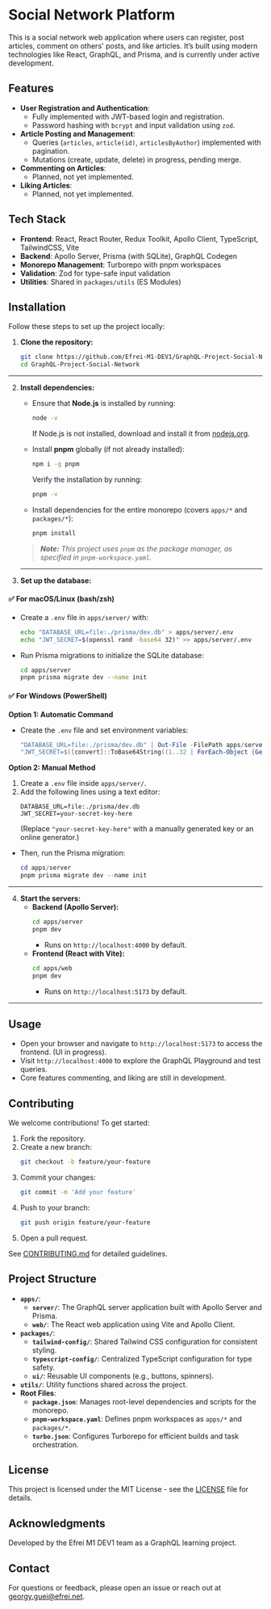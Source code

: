 # Social Network Platform

This is a social network web application where users can register, post articles, comment on others' posts, and like articles. It’s built using modern technologies like React, GraphQL, and Prisma, and is currently under active development.

## Features

- **User Registration and Authentication**:  
    - Fully implemented with JWT-based login and registration.
    - Password hashing with `bcrypt` and input validation using `zod`.
- **Article Posting and Management**:  
    - Queries (`articles`, `article(id)`, `articlesByAuthor`) implemented with pagination.
    - Mutations (create, update, delete) in progress, pending merge.
- **Commenting on Articles**:  
    - Planned, not yet implemented.
- **Liking Articles**:  
    - Planned, not yet implemented.

## Tech Stack

- **Frontend**: React, React Router, Redux Toolkit, Apollo Client, TypeScript, TailwindCSS, Vite
- **Backend**: Apollo Server, Prisma (with SQLite), GraphQL Codegen
- **Monorepo Management**: Turborepo with pnpm workspaces
- **Validation**: Zod for type-safe input validation
- **Utilities**: Shared in `packages/utils` (ES Modules)

## Installation

Follow these steps to set up the project locally:

1. **Clone the repository:**
    ```bash
    git clone https://github.com/Efrei-M1-DEV1/GraphQL-Project-Social-Network.git
    cd GraphQL-Project-Social-Network
    ```
---
2. **Install dependencies:**
    - Ensure that **Node.js** is installed by running:
        ```bash
        node -v
        ```
      If Node.js is not installed, download and install it from [nodejs.org](https://nodejs.org/).

    - Install **pnpm** globally (if not already installed):
        ```bash
        npm i -g pnpm
        ```
      Verify the installation by running:
        ```bash
        pnpm -v
        ```

    - Install dependencies for the entire monorepo (covers `apps/*` and `packages/*`):
        ```bash
        pnpm install
        ```
    > ***Note:** This project uses `pnpm` as the package manager, as specified in `pnpm-workspace.yaml`.*

    ---
3. **Set up the database:**

#### ✅ For macOS/Linux (bash/zsh)
- Create a `.env` file in `apps/server/` with:  
    ```bash 
    echo "DATABASE_URL=file:./prisma/dev.db" > apps/server/.env
    echo "JWT_SECRET=$(openssl rand -base64 32)" >> apps/server/.env
    ```
- Run Prisma migrations to initialize the SQLite database:
    ```bash
    cd apps/server
    pnpm prisma migrate dev --name init
    ```

#### ✅ For Windows (PowerShell)
**Option 1: Automatic Command**
- Create the `.env` file and set environment variables:
    ```powershell
    "DATABASE_URL=file:./prisma/dev.db" | Out-File -FilePath apps/server/.env
    "JWT_SECRET=$([convert]::ToBase64String((1..32 | ForEach-Object {Get-Random -Minimum 0 -Maximum 256})))" | Out-File -Append -FilePath apps/server/.env
    ```
    
**Option 2: Manual Method**
1. Create a `.env` file inside `apps/server/`.  
2. Add the following lines using a text editor:
    ```
    DATABASE_URL=file:./prisma/dev.db
    JWT_SECRET=your-secret-key-here
    ```
   (Replace `"your-secret-key-here"` with a manually generated key or an online generator.)

- Then, run the Prisma migration:
    ```powershell
    cd apps/server
    pnpm prisma migrate dev --name init
    ```

---
4. **Start the servers:**
    - **Backend (Apollo Server):**
        ```bash
        cd apps/server
        pnpm dev
        ```
      - Runs on `http://localhost:4000` by default.
    - **Frontend (React with Vite):**
        ```bash
        cd apps/web
        pnpm dev
        ```
      - Runs on `http://localhost:5173` by default.
---        

## Usage

- Open your browser and navigate to `http://localhost:5173` to access the frontend. (UI in progress).
- Visit `http://localhost:4000` to explore the GraphQL Playground and test queries.
- Core features commenting, and liking are still in development.

## Contributing

We welcome contributions! To get started:

1. Fork the repository.
2. Create a new branch:
    ```bash
    git checkout -b feature/your-feature
    ```
3. Commit your changes:
    ```bash
    git commit -m 'Add your feature'
    ```
4. Push to your branch:
    ```bash
    git push origin feature/your-feature
    ```
5. Open a pull request.

See [CONTRIBUTING.md](CONTRIBUTING.md) for detailed guidelines.

## Project Structure

- **`apps/`**:  
    - **`server/`**: The GraphQL server application built with Apollo Server and Prisma.  
    - **`web/`**: The React web application using Vite and Apollo Client.  
- **`packages/`**:  
    - **`tailwind-config/`**: Shared Tailwind CSS configuration for consistent styling.  
    - **`typescript-config/`**: Centralized TypeScript configuration for type safety.  
    - **`ui/`**: Reusable UI components (e.g., buttons, spinners).  
- **`utils/`**: Utility functions shared across the project.  
- **Root Files**:  
    - **`package.json`**: Manages root-level dependencies and scripts for the monorepo.  
    - **`pnpm-workspace.yaml`**: Defines pnpm workspaces as `apps/*` and `packages/*`.  
    - **`turbo.json`**: Configures Turborepo for efficient builds and task orchestration.

## License

This project is licensed under the MIT License - see the [LICENSE](LICENSE) file for details.

## Acknowledgments

Developed by the Efrei M1 DEV1 team as a GraphQL learning project.

## Contact

For questions or feedback, please open an issue or reach out at [georgy.guei@efrei.net](mailto:georgy.guei@efrei.net).
